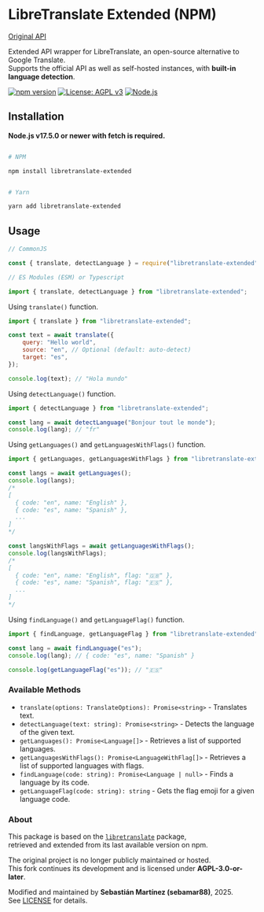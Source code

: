 # LibreTranslate Extended (NPM)

[Original API](https://libretranslate.com/)

Extended API wrapper for LibreTranslate, an open-source alternative to Google Translate.  
Supports the official API as well as self-hosted instances, with **built-in language detection**.

[![npm version](https://img.shields.io/npm/v/libretranslate-extended.svg)](https://www.npmjs.com/package/libretranslate-extended)
[![License: AGPL v3](https://img.shields.io/badge/License-AGPL_v3-blue.svg)](https://www.gnu.org/licenses/agpl-3.0)
[![Node.js](https://img.shields.io/badge/node-%3E%3D17.5.0-brightgreen)](https://nodejs.org/)

## Installation

**Node.js v17.5.0 or newer with fetch is required.**

```bash

# NPM

npm install libretranslate-extended


# Yarn

yarn add libretranslate-extended

```

## Usage

```js
// CommonJS

const { translate, detectLanguage } = require("libretranslate-extended");

// ES Modules (ESM) or Typescript

import { translate, detectLanguage } from "libretranslate-extended";
```

Using `translate()` function.

```js
import { translate } from "libretranslate-extended";

const text = await translate({
    query: "Hello world",
    source: "en", // Optional (default: auto-detect)
    target: "es",
});

console.log(text); // "Hola mundo"
```

Using `detectLanguage()` function.

```js
import { detectLanguage } from "libretranslate-extended";

const lang = await detectLanguage("Bonjour tout le monde");
console.log(lang); // "fr"
```

Using `getLanguages()` and `getLanguagesWithFlags()` function.

```js
import { getLanguages, getLanguagesWithFlags } from "libretranslate-extended";

const langs = await getLanguages();
console.log(langs);
/*
[
  { code: "en", name: "English" },
  { code: "es", name: "Spanish" },
  ...
]
*/

const langsWithFlags = await getLanguagesWithFlags();
console.log(langsWithFlags);
/*
[
  { code: "en", name: "English", flag: "🇬🇧" },
  { code: "es", name: "Spanish", flag: "🇪🇸" },
  ...
]
*/
```

Using `findLanguage()` and `getLanguageFlag()` function.

```js
import { findLanguage, getLanguageFlag } from "libretranslate-extended";

const lang = await findLanguage("es");
console.log(lang); // { code: "es", name: "Spanish" }

console.log(getLanguageFlag("es")); // "🇪🇸"
```

### Available Methods

-   `translate(options: TranslateOptions): Promise<string>` - Translates text.
-   `detectLanguage(text: string): Promise<string>` - Detects the language of the given text.
-   `getLanguages(): Promise<Language[]>` - Retrieves a list of supported languages.
-   `getLanguagesWithFlags(): Promise<LanguageWithFlag[]>` - Retrieves a list of supported languages with flags.
-   `findLanguage(code: string): Promise<Language | null>` - Finds a language by its code.
-   `getLanguageFlag(code: string): string` - Gets the flag emoji for a given language code.

### About

This package is based on the [`libretranslate`](https://www.npmjs.com/package/libretranslate) package,  
retrieved and extended from its last available version on npm.

The original project is no longer publicly maintained or hosted.  
This fork continues its development and is licensed under **AGPL-3.0-or-later**.

Modified and maintained by **Sebastián Martínez (sebamar88)**, 2025.  
See [LICENSE](./LICENSE) for details.
